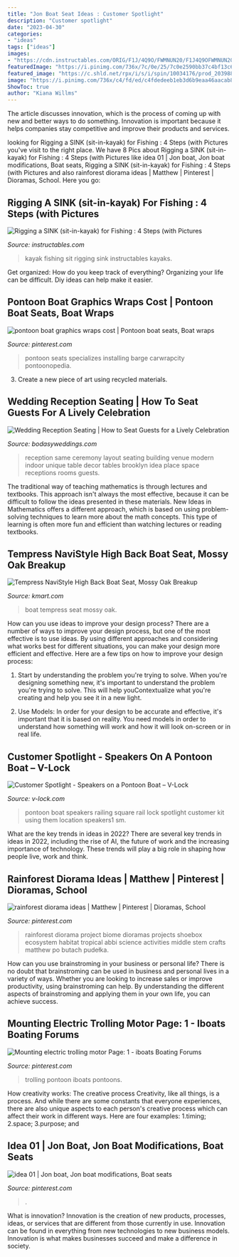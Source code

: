```yaml
---
title: "Jon Boat Seat Ideas : Customer Spotlight"
description: "Customer spotlight"
date: "2023-04-30"
categories:
- "ideas"
tags: ["ideas"]
images:
- "https://cdn.instructables.com/ORIG/F1J/4Q9O/FWMNUN20/F1J4Q9OFWMNUN20.jpg?width=2100"
featuredImage: "https://i.pinimg.com/736x/7c/0e/25/7c0e2590bb37c4bf13c6191665e324a3.jpg"
featured_image: "https://c.shld.net/rpx/i/s/i/spin/10034176/prod_2039886112??hei=64&amp;wid=64&amp;qlt=50"
image: "https://i.pinimg.com/736x/c4/fd/ed/c4fdedeeb1eb3d6b9eaa46aacab893bd.jpg"
ShowToc: true
author: "Kiana Willms"
---
```



The article discusses innovation, which is the process of coming up with new and better ways to do something. Innovation is important because it helps companies stay competitive and improve their products and services.

	

		
looking for Rigging a SINK (sit-in-kayak) for Fishing : 4 Steps (with Pictures you've visit to the right place. We have 8 Pics about Rigging a SINK (sit-in-kayak) for Fishing : 4 Steps (with Pictures like idea 01 | Jon boat, Jon boat modifications, Boat seats, Rigging a SINK (sit-in-kayak) for Fishing : 4 Steps (with Pictures and also rainforest diorama ideas | Matthew | Pinterest | Dioramas, School. Here you go:
		
    
## Rigging A SINK (sit-in-kayak) For Fishing : 4 Steps (with Pictures

<img loading=lazy src="https://cdn.instructables.com/ORIG/F1J/4Q9O/FWMNUN20/F1J4Q9OFWMNUN20.jpg?width=2100" onerror="this.onerror=null;this.src='https://tse3.mm.bing.net/th?id=OIP.86c5jO4kNcdvtgfFUkfnaAHaFj&amp;pid=15.1';" alt="Rigging a SINK (sit-in-kayak) for Fishing : 4 Steps (with Pictures">

_Source: instructables.com_

>kayak fishing sit rigging sink instructables kayaks. 

	

Get organized: How do you keep track of everything?
Organizing your life can be difficult. Diy ideas can help make it easier.

    
## Pontoon Boat Graphics Wraps Cost | Pontoon Boat Seats, Boat Wraps

<img loading=lazy src="https://i.pinimg.com/736x/e7/41/d4/e741d4c3d05d0e0802cfa5874251a9b7.jpg" onerror="this.onerror=null;this.src='https://tse3.mm.bing.net/th?id=OIP.b1yv7dLlRDA5XAXLzlDmCwHaE8&amp;pid=15.1';" alt="pontoon boat graphics wraps cost | Pontoon boat seats, Boat wraps">

_Source: pinterest.com_

>pontoon seats specializes installing barge carwrapcity pontoonopedia. 

	

3. Create a new piece of art using recycled materials.

    
## Wedding Reception Seating | How To Seat Guests For A Lively Celebration

<img loading=lazy src="http://bodasyweddings.com/wp-content/uploads/2016/09/unique-reception-seating-idea.jpg" onerror="this.onerror=null;this.src='https://tse2.mm.bing.net/th?id=OIP.XkUggOmqXvFo6ESvjVlp7gHaLG&amp;pid=15.1';" alt="Wedding Reception Seating | How to Seat Guests for a Lively Celebration">

_Source: bodasyweddings.com_

>reception same ceremony layout seating building venue modern indoor unique table decor tables brooklyn idea place space receptions rooms guests. 

	

The traditional way of teaching mathematics is through lectures and textbooks. This approach isn't always the most effective, because it can be difficult to follow the ideas presented in these materials. New Ideas in Mathematics offers a different approach, which is based on using problem-solving techniques to learn more about the math concepts. This type of learning is often more fun and efficient than watching lectures or reading textbooks.

    
## Tempress NaviStyle High Back Boat Seat, Mossy Oak Breakup

<img loading=lazy src="https://c.shld.net/rpx/i/s/i/spin/10034176/prod_2039886112??hei=64&amp;wid=64&amp;qlt=50" onerror="this.onerror=null;this.src='https://tse4.mm.bing.net/th?id=OIP.K-MQUysrF9r62YcpFON7fwHaHa&amp;pid=15.1';" alt="Tempress NaviStyle High Back Boat Seat, Mossy Oak Breakup">

_Source: kmart.com_

>boat tempress seat mossy oak. 

	

How can you use ideas to improve your design process?
There are a number of ways to improve your design process, but one of the most effective is to use ideas. By using different approaches and considering what works best for different situations, you can make your design more efficient and effective. Here are a few tips on how to improve your design process:
1. Start by understanding the problem you're trying to solve. When you're designing something new, it's important to understand the problem you're trying to solve. This will help youContextualize what you're creating and help you see it in a new light.

2. Use Models: In order for your design to be accurate and effective, it's important that it is based on reality. You need models in order to understand how something will work and how it will look on-screen or in real life.

    
## Customer Spotlight - Speakers On A Pontoon Boat – V-Lock

<img loading=lazy src="https://cdn.shopify.com/s/files/1/0039/8472/articles/Speakers1_sm_1200x1200.jpg?v=1517611956" onerror="this.onerror=null;this.src='https://tse4.mm.bing.net/th?id=OIP.5Dj5xcJhiJ-8kUxqo4uEqAHaFj&amp;pid=15.1';" alt="Customer Spotlight - Speakers on a Pontoon Boat – V-Lock">

_Source: v-lock.com_

>pontoon boat speakers railing square rail lock spotlight customer kit using them location speakers1 sm. 

	

What are the key trends in ideas in 2022?
There are several key trends in ideas in 2022, including the rise of AI, the future of work and the increasing importance of technology. These trends will play a big role in shaping how people live, work and think.

    
## Rainforest Diorama Ideas | Matthew | Pinterest | Dioramas, School

<img loading=lazy src="https://s-media-cache-ak0.pinimg.com/736x/37/55/68/375568c89abf8c4a961863f503013fb5.jpg" onerror="this.onerror=null;this.src='https://tse4.mm.bing.net/th?id=OIP.4mxS8kbyLAakvbNnDA3DwAHaJ3&amp;pid=15.1';" alt="rainforest diorama ideas | Matthew | Pinterest | Dioramas, School">

_Source: pinterest.com_

>rainforest diorama project biome dioramas projects shoebox ecosystem habitat tropical abbi science activities middle stem crafts matthew po butach pudełka. 

	

How can you use brainstroming in your business or personal life?
There is no doubt that brainstroming can be used in business and personal lives in a variety of ways. Whether you are looking to increase sales or improve productivity, using brainstroming can help. By understanding the different aspects of brainstroming and applying them in your own life, you can achieve success.

    
## Mounting Electric Trolling Motor Page: 1 - Iboats Boating Forums

<img loading=lazy src="https://i.pinimg.com/736x/c4/fd/ed/c4fdedeeb1eb3d6b9eaa46aacab893bd.jpg" onerror="this.onerror=null;this.src='https://tse3.mm.bing.net/th?id=OIP.NfvBt9dXpBFOA3dawwYkegHaGf&amp;pid=15.1';" alt="Mounting electric trolling motor Page: 1 - iboats Boating Forums">

_Source: pinterest.com_

>trolling pontoon iboats pontoons. 

	

How creativity works: The creative process
Creativity, like all things, is a process. And while there are some constants that everyone experiences, there are also unique aspects to each person's creative process which can affect their work in different ways. Here are four examples: 1.timing; 2.space; 3.purpose; and 
    
## Idea 01 | Jon Boat, Jon Boat Modifications, Boat Seats

<img loading=lazy src="https://i.pinimg.com/736x/7c/0e/25/7c0e2590bb37c4bf13c6191665e324a3.jpg" onerror="this.onerror=null;this.src='https://tse3.mm.bing.net/th?id=OIP.J4SzVa30HNOIExpxzXKTRAHaFj&amp;pid=15.1';" alt="idea 01 | Jon boat, Jon boat modifications, Boat seats">

_Source: pinterest.com_

>. 

	

What is innovation?
Innovation is the creation of new products, processes, ideas, or services that are different from those currently in use. Innovation can be found in everything from new technologies to new business models. Innovation is what makes businesses succeed and make a difference in society.


